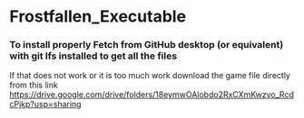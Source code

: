 # Frostfallen_Executable

<h3>To install properly Fetch from GitHub desktop (or equivalent) with git lfs installed to get all the files</h3>

If that does not work or it is too much work download the game file directly from this link
https://drive.google.com/drive/folders/18eymwOAlobdo2RxCXmKwzyo_RcdcPjkp?usp=sharing
